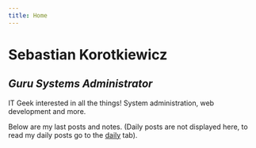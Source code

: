 ```yaml
---
title: Home
---
```


# Sebastian Korotkiewicz

## _Guru Systems Administrator_

IT Geek interested in all the things!
System administration, web development and more.

Below are my last posts and notes. (Daily posts are not displayed here, to read my daily posts go to the [daily](/daily/) tab). <!-- My project [list](/techlog/projects). -->
